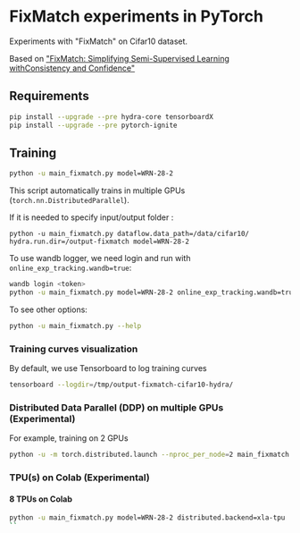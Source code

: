 # FixMatch experiments in PyTorch

Experiments with "FixMatch" on Cifar10 dataset.

Based on ["FixMatch: Simplifying Semi-Supervised Learning withConsistency and Confidence"](https://arxiv.org/abs/2001.07685)

## Requirements

```bash
pip install --upgrade --pre hydra-core tensorboardX
pip install --upgrade --pre pytorch-ignite
```

## Training

```bash
python -u main_fixmatch.py model=WRN-28-2
```

This script automatically trains in multiple GPUs (`torch.nn.DistributedParallel`). 

If it is needed to specify input/output folder :  
```
python -u main_fixmatch.py dataflow.data_path=/data/cifar10/ hydra.run.dir=/output-fixmatch model=WRN-28-2
```

To use wandb logger, we need login and run with `online_exp_tracking.wandb=true`:
```bash
wandb login <token>
python -u main_fixmatch.py model=WRN-28-2 online_exp_tracking.wandb=true
```

To see other options:
```bash
python -u main_fixmatch.py --help
```

### Training curves visualization

By default, we use Tensorboard to log training curves

```bash
tensorboard --logdir=/tmp/output-fixmatch-cifar10-hydra/
```


### Distributed Data Parallel (DDP) on multiple GPUs (Experimental)

For example, training on 2 GPUs 
```bash
python -u -m torch.distributed.launch --nproc_per_node=2 main_fixmatch.py model=WRN-28-2 distributed.backend=nccl
```

### TPU(s) on Colab (Experimental)

#### 8 TPUs on Colab

```bash
python -u main_fixmatch.py model=WRN-28-2 distributed.backend=xla-tpu
``
